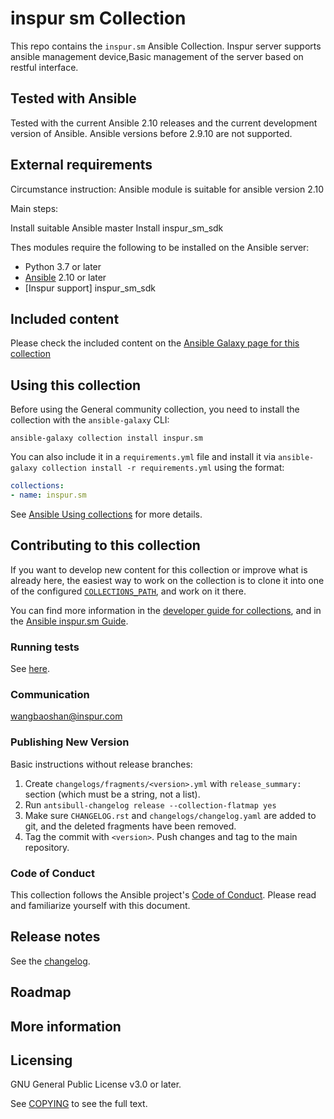 # inspur sm Collection

This repo contains the `inspur.sm` Ansible Collection. Inspur server supports ansible management device,Basic management of the server based on restful interface.

## Tested with Ansible

Tested with the current Ansible 2.10 releases and the current development version of Ansible. Ansible versions before 2.9.10 are not supported.

## External requirements

Circumstance instruction:
Ansible module is suitable for ansible version 2.10

Main steps:

Install suitable Ansible master
Install inspur_sm_sdk 
<!--- A step-by-step reproduction of the problem is helpful if there is no related issue -->
Thes modules require the following to be installed on the Ansible server:

* Python 3.7 or later
* [Ansible](http://www.ansible.com) 2.10 or later
* [Inspur support] inspur_sm_sdk

## Included content

Please check the included content on the [Ansible Galaxy page for this collection](https://galaxy.ansible.com/inspur/sm)

## Using this collection

Before using the General community collection, you need to install the collection with the `ansible-galaxy` CLI:

    ansible-galaxy collection install inspur.sm

You can also include it in a `requirements.yml` file and install it via `ansible-galaxy collection install -r requirements.yml` using the format:

```yaml
collections:
- name: inspur.sm
```

See [Ansible Using collections](https://isib-group.github.io/inspur.sm-docs/index.html) for more details.

## Contributing to this collection

If you want to develop new content for this collection or improve what is already here, the easiest way to work on the collection is to clone it into one of the configured [`COLLECTIONS_PATH`](https://docs.ansible.com/ansible/latest/reference_appendices/config.html#collections-paths), and work on it there.

You can find more information in the [developer guide for collections](https://docs.ansible.com/ansible/devel/dev_guide/developing_collections.html#contributing-to-collections), and in the [Ansible inspur.sm Guide](https://isib-group.github.io/inspur.sm-docs/index.html).

### Running tests

See [here](https://docs.ansible.com/ansible/devel/dev_guide/developing_collections.html#testing-collections).

### Communication

wangbaoshan@inspur.com


### Publishing New Version

Basic instructions without release branches:

1. Create `changelogs/fragments/<version>.yml` with `release_summary:` section (which must be a string, not a list).
2. Run `antsibull-changelog release --collection-flatmap yes`
3. Make sure `CHANGELOG.rst` and `changelogs/changelog.yaml` are added to git, and the deleted fragments have been removed.
4. Tag the commit with `<version>`. Push changes and tag to the main repository.

### Code of Conduct
This collection follows the Ansible project's
[Code of Conduct](https://docs.ansible.com/ansible/devel/community/code_of_conduct.html).
Please read and familiarize yourself with this document.

## Release notes

See the [changelog](https://github.com/ISIB-Group/inspur.sm/blob/main/CHANGELOG.rst).

## Roadmap

## More information

## Licensing

GNU General Public License v3.0 or later.

See [COPYING](https://www.gnu.org/licenses/gpl-3.0.txt) to see the full text.
